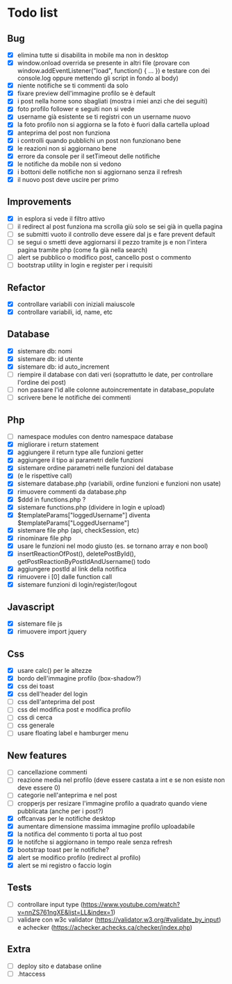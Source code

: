 # Todo list

## Bug

- [x] elimina tutte si disabilita in mobile ma non in desktop
- [x] window.onload overrida se presente in altri file (provare con window.addEventListener("load", function() { ... }) e testare con dei console.log oppure mettendo gli script in fondo al body)
- [x] niente notifiche se ti commenti da solo
- [x] fixare preview dell'immagine profilo se è default
- [x] i post nella home sono sbagliati (mostra i miei anzi che dei seguiti)
- [x] foto profilo follower e seguiti non si vede
- [x] username già esistente se ti registri con un username nuovo
- [x] la foto profilo non si aggiorna se la foto è fuori dalla cartella upload
- [x] anteprima del post non funziona
- [x] i controlli quando pubblichi un post non funzionano bene
- [x] le reazioni non si aggiornano bene
- [x] errore da console per il setTimeout delle notifiche
- [x] le notifiche da mobile non si vedono
- [x] i bottoni delle notifiche non si aggiornano senza il refresh
- [x] il nuovo post deve uscire per primo

## Improvements

- [x] in esplora si vede il filtro attivo
- [ ] il redirect al post funziona ma scrolla giù solo se sei già in quella pagina
- [ ] se submitti vuoto il controllo deve essere dal js e fare prevent default
- [ ] se segui o smetti deve aggiornarsi il pezzo tramite js e non l'intera pagina tramite php (come fa già nella search)
- [ ] alert se pubblico o modifico post, cancello post o commento
- [ ] bootstrap utility in login e register per i requisiti

## Refactor

- [x] controllare variabili con iniziali maiuscole
- [x] controllare variabili, id, name, etc

## Database

- [x] sistemare db: nomi
- [x] sistemare db: id utente
- [x] sistemare db: id auto_increment
- [ ] riempire il database con dati veri (soprattutto le date, per controllare l'ordine dei post)
- [ ] non passare l'id alle colonne autoincrementate in database_populate
- [ ] scrivere bene le notifiche dei commenti

## Php

- [ ] namespace modules con dentro namespace database
- [x] migliorare i return statement
- [x] aggiungere il return type alle funzioni getter
- [x] aggiungere il tipo ai parametri delle funzioni
- [x] sistemare ordine parametri nelle funzioni del database
- [x] (e le rispettive call)
- [x] sistemare database.php (variabili, ordine funzioni e funzioni non usate)
- [x] rimuovere commenti da database.php
- [x] $ddd in functions.php ?
- [x] sistemare functions.php (dividere in login e upload)
- [x] $templateParams["loggedUsername"] diventa $templateParams["LoggedUsername"]
- [x] sistemare file php (api, checkSession, etc)
- [x] rinominare file php
- [x] usare le funzioni nel modo giusto (es. se tornano array e non bool)
- [x] insertReactionOfPost(), deletePostById(), getPostReactionByPostIdAndUsername() todo
- [x] aggiungere postId al link della notifica
- [x] rimuovere i [0] dalle function call
- [x] sistemare funzioni di login/register/logout

## Javascript

- [x] sistemare file js
- [x] rimuovere import jquery

## Css

- [x] usare calc() per le altezze
- [x] bordo dell'immagine profilo (box-shadow?)
- [x] css dei toast
- [x] css dell'header del login
- [ ] css dell'anteprima del post
- [ ] css del modifica post e modifica profilo
- [ ] css di cerca
- [ ] css generale
- [ ] usare floating label e hamburger menu

## New features

- [ ] cancellazione commenti
- [ ] reazione media nel profilo (deve essere castata a int e se non esiste non deve essere 0)
- [ ] categorie nell'anteprima e nel post
- [ ] cropperjs per resizare l'immagine profilo a quadrato quando viene pubblicata (anche per i post?)
- [x] offcanvas per le notifiche desktop
- [x] aumentare dimensione massima immagine profilo uploadabile
- [x] la notifica del commento ti porta al tuo post
- [x] le notifche si aggiornano in tempo reale senza refresh
- [x] bootstrap toast per le notifiche?
- [x] alert se modifico profilo (redirect al profilo)
- [x] alert se mi registro o faccio login

## Tests

- [ ] controllare input type (<https://www.youtube.com/watch?v=nnZS761ngXE&list=LL&index=1>)
- [ ] validare con w3c validator (<https://validator.w3.org/#validate_by_input>) e achecker (<https://achecker.achecks.ca/checker/index.php>)

## Extra

- [ ] deploy sito e database online
- [ ] .htaccess

